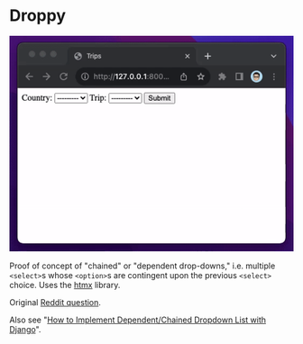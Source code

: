# Droppy

![Demo of Droppy](demo.gif)

Proof of concept of "chained" or "dependent drop-downs," i.e. multiple `<select>`s whose `<option>`s are contingent upon the previous `<select>` choice. Uses the [htmx](https://htmx.org/) library.

Original [Reddit question](https://www.reddit.com/r/django/comments/15hm8rk/dependent_dropdown_with_django_forms_what_to_use/).

Also see "[How to Implement Dependent/Chained Dropdown List with Django](https://simpleisbetterthancomplex.com/tutorial/2018/01/29/how-to-implement-dependent-or-chained-dropdown-list-with-django.html)".